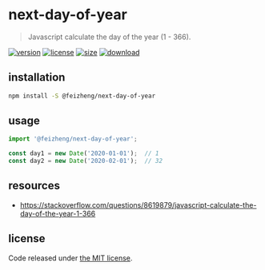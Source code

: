 # next-day-of-year
> Javascript calculate the day of the year (1 - 366).

[![version][version-image]][version-url]
[![license][license-image]][license-url]
[![size][size-image]][size-url]
[![download][download-image]][download-url]

## installation
```bash
npm install -S @feizheng/next-day-of-year
```

## usage
```js
import '@feizheng/next-day-of-year';

const day1 = new Date('2020-01-01');  // 1
const day2 = new Date('2020-02-01');  // 32
```

## resources
- https://stackoverflow.com/questions/8619879/javascript-calculate-the-day-of-the-year-1-366

## license
Code released under [the MIT license](https://github.com/afeiship/next-day-of-year/blob/master/LICENSE.txt).

[version-image]: https://img.shields.io/npm/v/@feizheng/next-day-of-year
[version-url]: https://npmjs.org/package/@feizheng/next-day-of-year

[license-image]: https://img.shields.io/npm/l/@feizheng/next-day-of-year
[license-url]: https://github.com/afeiship/next-day-of-year/blob/master/LICENSE.txt

[size-image]: https://img.shields.io/bundlephobia/minzip/@feizheng/next-day-of-year
[size-url]: https://github.com/afeiship/next-day-of-year/blob/master/dist/next-day-of-year.min.js

[download-image]: https://img.shields.io/npm/dm/@feizheng/next-day-of-year
[download-url]: https://www.npmjs.com/package/@feizheng/next-day-of-year
